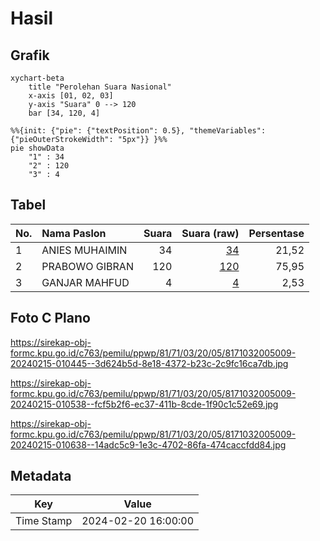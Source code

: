 # Hasil

## Grafik

```mermaid
xychart-beta
    title "Perolehan Suara Nasional"
    x-axis [01, 02, 03]
    y-axis "Suara" 0 --> 120
    bar [34, 120, 4]
```

```mermaid
%%{init: {"pie": {"textPosition": 0.5}, "themeVariables": {"pieOuterStrokeWidth": "5px"}} }%%
pie showData
    "1" : 34
    "2" : 120
    "3" : 4
```

## Tabel

| No. | Nama Paslon    | Suara | Suara (raw) | Persentase |
|:--- |:-------------- | -----:| -----------:| ----------:|
| 1   | ANIES MUHAIMIN | 34    | [34][p-1]   | 21,52      |
| 2   | PRABOWO GIBRAN | 120   | [120][p-2]  | 75,95      |
| 3   | GANJAR MAHFUD  | 4     | [4][p-3]    | 2,53       |


[p-1]: https://github.com/gigit-pemilu/pemilu-2024/blob/main/pilpres/hitung-suara/sub/81-maluku/sub/71-kota-ambon/sub/03-baguala/sub/2005-nania/sub/009-tps/sub/paslon-1.txt
[p-2]: https://github.com/gigit-pemilu/pemilu-2024/blob/main/pilpres/hitung-suara/sub/81-maluku/sub/71-kota-ambon/sub/03-baguala/sub/2005-nania/sub/009-tps/sub/paslon-2.txt
[p-3]: https://github.com/gigit-pemilu/pemilu-2024/blob/main/pilpres/hitung-suara/sub/81-maluku/sub/71-kota-ambon/sub/03-baguala/sub/2005-nania/sub/009-tps/sub/paslon-3.txt

## Foto C Plano

https://sirekap-obj-formc.kpu.go.id/c763/pemilu/ppwp/81/71/03/20/05/8171032005009-20240215-010445--3d624b5d-8e18-4372-b23c-2c9fc16ca7db.jpg

https://sirekap-obj-formc.kpu.go.id/c763/pemilu/ppwp/81/71/03/20/05/8171032005009-20240215-010538--fcf5b2f6-ec37-411b-8cde-1f90c1c52e69.jpg

https://sirekap-obj-formc.kpu.go.id/c763/pemilu/ppwp/81/71/03/20/05/8171032005009-20240215-010638--14adc5c9-1e3c-4702-86fa-474caccfdd84.jpg


## Metadata

| Key        | Value               |
| ---------- | ------------------- |
| Time Stamp | 2024-02-20 16:00:00 |



